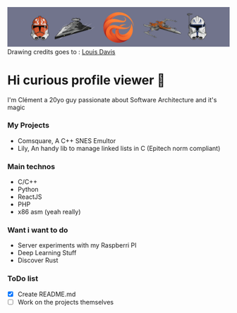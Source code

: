 ![My epic banner](assets/banner.png)
Drawing credits goes to : [Louis Davis](https://dribbble.com/lwdavisdesigns/)
# Hi curious profile viewer 👋

I'm Clément a 20yo guy passionate about Software Architecture and it's magic

### My Projects
  - Comsquare, A C++ SNES Emultor
  - Lily, An handy lib to manage linked lists in C (Epitech norm compliant)

### Main technos
  - C/C++
  - Python
  - ReactJS
  - PHP
  - x86 asm (yeah really)

### Want i want to do
  - Server experiments with my Raspberri PI
  - Deep Learning Stuff
  - Discover Rust

### ToDo list
  - [x] Create README.md
  - [ ] Work on the projects themselves
